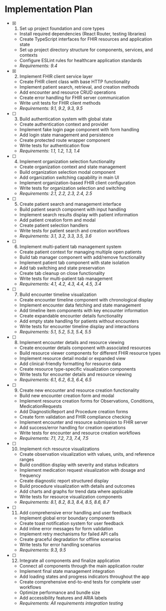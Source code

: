 # Implementation Plan

- [x] 1. Set up project foundation and core types





  - Install required dependencies (React Router, testing libraries)
  - Create TypeScript interfaces for FHIR resources and application state
  - Set up project directory structure for components, services, and contexts
  - Configure ESLint rules for healthcare application standards
  - _Requirements: 9.4_

- [x] 2. Implement FHIR client service layer





  - Create FHIR client class with base HTTP functionality
  - Implement patient search, retrieval, and creation methods
  - Add encounter and resource CRUD operations
  - Create error handling for FHIR server communication
  - Write unit tests for FHIR client methods
  - _Requirements: 9.1, 9.2, 9.3, 9.5_

- [ ] 3. Build authentication system with global state
  - Create authentication context and provider
  - Implement fake login page component with form handling
  - Add login state management and persistence
  - Create protected route wrapper component
  - Write tests for authentication flow
  - _Requirements: 1.1, 1.2, 1.3, 1.4_

- [ ] 4. Implement organization selection functionality
  - Create organization context and state management
  - Build organization selection modal component
  - Add organization switching capability in main UI
  - Implement organization-based FHIR client configuration
  - Write tests for organization selection and switching
  - _Requirements: 2.1, 2.2, 2.3, 2.4, 2.5_

- [ ] 5. Create patient search and management interface
  - Build patient search component with input handling
  - Implement search results display with patient information
  - Add patient creation form and modal
  - Create patient selection handlers
  - Write tests for patient search and creation workflows
  - _Requirements: 3.1, 3.2, 3.3, 3.5, 3.6_

- [ ] 6. Implement multi-patient tab management system
  - Create patient context for managing multiple open patients
  - Build tab manager component with add/remove functionality
  - Implement patient tab component with state isolation
  - Add tab switching and state preservation
  - Create tab cleanup on close functionality
  - Write tests for multi-patient tab management
  - _Requirements: 4.1, 4.2, 4.3, 4.4, 4.5, 3.4_

- [ ] 7. Build encounter timeline visualization
  - Create encounter timeline component with chronological display
  - Implement encounter data fetching and state management
  - Add timeline item components with key encounter information
  - Create expandable encounter details functionality
  - Add empty state handling for patients without encounters
  - Write tests for encounter timeline display and interactions
  - _Requirements: 5.1, 5.2, 5.3, 5.4, 5.5_

- [ ] 8. Implement encounter details and resource viewing
  - Create encounter details component with associated resources
  - Build resource viewer components for different FHIR resource types
  - Implement resource detail modal or expanded view
  - Add clinical-friendly formatting for resource data
  - Create resource type-specific visualization components
  - Write tests for encounter details and resource viewing
  - _Requirements: 6.1, 6.2, 6.3, 6.4, 6.5_

- [ ] 9. Create new encounter and resource creation functionality
  - Build new encounter creation form and modal
  - Implement resource creation forms for Observations, Conditions, MedicationRequests
  - Add DiagnosticReport and Procedure creation forms
  - Create form validation and FHIR compliance checking
  - Implement encounter and resource submission to FHIR server
  - Add success/error handling for creation operations
  - Write tests for encounter and resource creation workflows
  - _Requirements: 7.1, 7.2, 7.3, 7.4, 7.5_

- [ ] 10. Implement rich resource visualizations
  - Create observation visualization with values, units, and reference ranges
  - Build condition display with severity and status indicators
  - Implement medication request visualization with dosage and frequency
  - Create diagnostic report structured display
  - Build procedure visualization with details and outcomes
  - Add charts and graphs for trend data where applicable
  - Write tests for resource visualization components
  - _Requirements: 8.1, 8.2, 8.3, 8.4, 8.5, 8.6, 8.7_

- [ ] 11. Add comprehensive error handling and user feedback
  - Implement global error boundary components
  - Create toast notification system for user feedback
  - Add inline error messages for form validation
  - Implement retry mechanisms for failed API calls
  - Create graceful degradation for offline scenarios
  - Write tests for error handling scenarios
  - _Requirements: 9.3, 9.5_

- [ ] 12. Integrate all components and finalize application
  - Connect all components through the main application router
  - Implement final state management integration
  - Add loading states and progress indicators throughout the app
  - Create comprehensive end-to-end tests for complete user workflows
  - Optimize performance and bundle size
  - Add accessibility features and ARIA labels
  - _Requirements: All requirements integration testing_